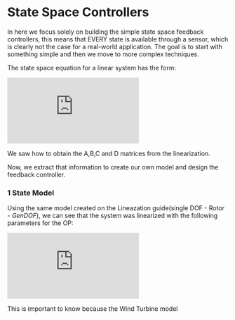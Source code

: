 # State Space Controllers

In here we focus solely on building the simple state space feedback controllers, this means that EVERY state is available through a sensor, which is clearly not the case for a real-world application. The goal is to start with something simple and then we move to more complex techniques.

The state space equation for a linear system has the form:

![equation](http://www.sciweavers.org/tex2img.php?eq=%0A%5Cbegin%7Bcases%7D%5Cdot%20%5CDelta%20x%20%3D%20A%20%5CDelta%20x%20%2B%20B%20%5CDelta%20u%20%2BB_d%20%5CDelta%20u_d%20%5C%5C%20%5CDelta%20y%3DC%20%5CDelta%20x%20%2B%20D%20%5CDelta%20u%20%2B%20D_d%20%5CDelta%20u_d%5Cend%7Bcases%7D%20%20%20%20&bc=White&fc=Black&im=png&fs=12&ff=arev&edit=0)


We saw how to obtain the A,B,C and D matrices from the linearization. 

Now, we extract that information to create our own model and design the feedback controller.

### 1 State Model

Using the same model created on the Lineazation guide(single DOF - Rotor - *GenDOF*), we can see that the system was linearized with the following parameters for the OP:

![equation](http://www.sciweavers.org/tex2img.php?eq=%20%5Cbegin%7Bcases%7Dv_0%20%3D%2012m%2Fs%20%5C%5C%20%20%5Cbeta_0%20%3D%204.04%20%20%5E%5Ccirc%20%5C%5C%20%20%5COmega_0%20%3D%2012.1%20RPM%20%5Cend%7Bcases%7D%20&bc=White&fc=Black&im=jpg&fs=12&ff=arev&edit=0)

This is important to know because the Wind Turbine model 